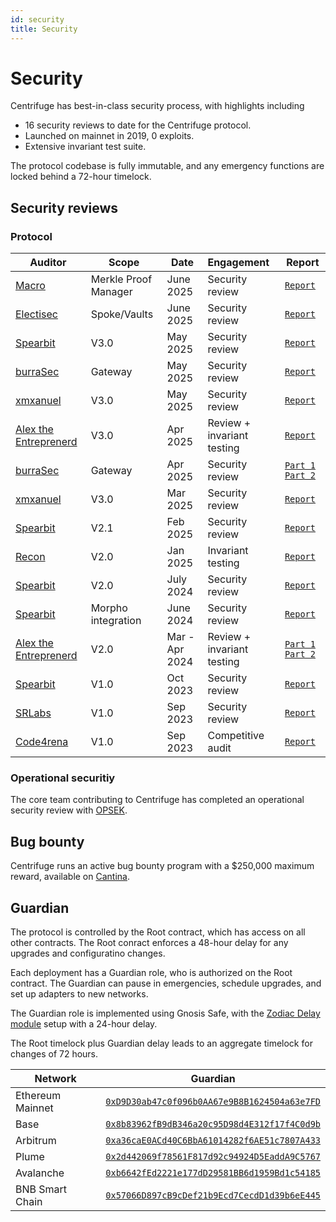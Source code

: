 ```yaml
---
id: security
title: Security
---
```


# Security

Centrifuge has best-in-class security process, with highlights including
* 16 security reviews to date for the Centrifuge protocol.
* Launched on mainnet in 2019, 0 exploits.
* Extensive invariant test suite.

The protocol codebase is fully immutable, and any emergency functions are locked behind a 72-hour timelock.

## Security reviews

### Protocol

| Auditor                                              | Scope            | Date            | Engagement                 | Report                                                                                                                                                                      |
| ---------------------------------------------------- | --------------- | --------------- | :------------------------- | --------------------------------------------------------------------------------------------------------------------------------------------------------------------------- |
| [Macro](https://0xmacro.com/)                      | Merkle Proof Manager        | June 2025        | Security review            | [`Report`](https://0xmacro.com/library/audits/centrifuge-1.html)                                                                             |
| [Electisec](https://electisec.com/)                      | Spoke/Vaults        | June 2025        | Security review            | [`Report`](https://reports.electisec.com/2025-07-centrifuge)                                                                             |
| [Spearbit](https://spearbit.com/)                      | V3.0        | May 2025        | Security review            | [`Report`](https://github.com/centrifuge/protocol-v3/blob/main/docs/audits/2025-05-Cantina.pdf)                                                                             |
| [burraSec](https://www.burrasec.com/)                      | Gateway        | May 2025        | Security review            | [`Report`](https://github.com/centrifuge/protocol-v3/blob/main/docs/audits/2025-05-burraSec.pdf)                                                                             |
| [xmxanuel](https://x.com/xmxanuel)                   | V3.0        | May 2025       | Security review            |  [`Report`](https://github.com/centrifuge/protocol-v3/blob/main/docs/audits/2025-05-xmxanuel.pdf)                                                                                                                                                                    |
| [Alex the Entreprenerd](https://x.com/gallodasballo)                     | V3.0        | Apr 2025        | Review + invariant testing            | [`Report`](https://github.com/Recon-Fuzz/audits/blob/main/Centrifuge_Protocol_V3.MD)                                                                             |
| [burraSec](https://www.burrasec.com/)                      | Gateway        | Apr 2025        | Security review            | [`Part 1`](https://github.com/centrifuge/protocol-v3/blob/main/docs/audits/2025-04-burraSec-1.pdf) [`Part 2`](https://github.com/centrifuge/protocol-v3/blob/main/docs/audits/2025-04-burraSec-2.pdf)                                                                             |
| [xmxanuel](https://x.com/xmxanuel)                   | V3.0        | Mar 2025       | Security review            |  [`Report`](https://github.com/centrifuge/protocol-v3/blob/main/docs/audits/2025-03-xmxanuel.pdf)                                                                                                                                                                    |
| [Spearbit](https://spearbit.com/)                      | V2.1        | Feb 2025        | Security review            | [`Report`](https://github.com/centrifuge/protocol-v3/blob/main/docs/audits/2025-02-Cantina.pdf)                                                                             |
| [Recon](https://getrecon.xyz/) | V2.0        | Jan 2025  | Invariant testing | [`Report`](https://getrecon.substack.com/p/never-stop-improving-your-invariant) |
| [Spearbit](https://spearbit.com/)                    | V2.0        | July 2024       | Security review            | [`Report`](https://github.com/centrifuge/protocol-v3/blob/main/docs/audits/2024-08-Spearbit.pdf)                                                                            |
| [Spearbit](https://spearbit.com/)                    | Morpho integration        | June 2024       | Security review            | [`Report`](https://github.com/centrifuge/morpho-market/blob/main/audits/2023-06-cantina.pdf)                                                                            |
| [Alex the Entreprenerd](https://x.com/gallodasballo) | V2.0        | Mar - Apr 2024  | Review + invariant testing | [`Part 1`](https://getrecon.substack.com/p/lessons-learned-from-fuzzing-centrifuge) [`Part 2`](https://getrecon.substack.com/p/lessons-learned-from-fuzzing-centrifuge-059) |
| [Spearbit](https://spearbit.com/)                      | V1.0        | Oct 2023        | Security review            | [`Report`](https://github.com/centrifuge/protocol-v3/blob/main/docs/audits/2023-10-Cantina.pdf)                                                                             |
| [SRLabs](https://www.srlabs.de/)                     | V1.0        | Sep 2023        | Security review            | [`Report`](https://github.com/centrifuge/protocol-v3/blob/main/docs/audits/2023-09-SRLabs.pdf)                                                                              |
| [Code4rena](https://code4rena.com/)                   | V1.0        | Sep 2023        | Competitive audit          | [`Report`](https://code4rena.com/reports/2023-09-centrifuge)                                                                                                                |

### Operational securitiy

The core team contributing to Centrifuge has completed an operational security review with [OPSEK](https://www.opsek.io/).

## Bug bounty

Centrifuge runs an active bug bounty program with a $250,000 maximum reward, available on [Cantina](https://cantina.xyz/bounties/6cc9d51a-ac1e-4385-a88a-a3924e40c00e).

## Guardian

The protocol is controlled by the Root contract, which has access on all other contracts. The Root conract enforces a 48-hour delay for any upgrades and configuratino changes.

Each deployment has a Guardian role, who is authorized on the Root contract. The Guardian can pause in emergencies, schedule upgrades, and set up adapters to new networks.

The Guardian role is implemented using Gnosis Safe, with the [Zodiac Delay module](https://github.com/gnosisguild/zodiac-modifier-delay) setup with a 24-hour delay.

The Root timelock plus Guardian delay leads to an aggregate timelock for changes of 72 hours.

| Network          | Guardian |
|------------------|----------|
| Ethereum Mainnet | [`0xD9D30ab47c0f096b0AA67e9B8B1624504a63e7FD`](https://app.safe.global/home?safe=eth:0xD9D30ab47c0f096b0AA67e9B8B1624504a63e7FD) |
| Base             | [`0x8b83962fB9dB346a20c95D98d4E312f17f4C0d9b`](https://app.safe.global/home?safe=base:0x8b83962fB9dB346a20c95D98d4E312f17f4C0d9b)  |
| Arbitrum         | [`0xa36caE0ACd40C6BbA61014282f6AE51c7807A433`](https://app.safe.global/transactions/history?safe=arb1:0xa36caE0ACd40C6BbA61014282f6AE51c7807A433)  |
| Plume            | [`0x2d442069f78561F817d92c94924D5EaddA9C5767`](https://safe.onchainden.com/home?safe=plume:0x2d442069f78561F817d92c94924D5EaddA9C5767)  |
| Avalanche        | [`0xb6642fEd2221e177dD29581BB6d1959Bd1c54185`](https://app.safe.global/home?safe=avax:0xb6642fEd2221e177dD29581BB6d1959Bd1c54185)  |
| BNB Smart Chain  | [`0x57066D897cB9cDef21b9Ecd7CecdD1d39b6eE445`](https://app.safe.global/home?safe=bnb:0x57066D897cB9cDef21b9Ecd7CecdD1d39b6eE445) |